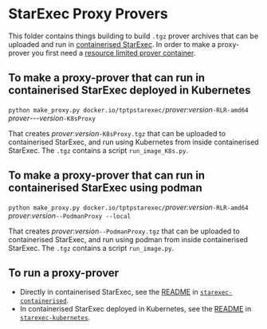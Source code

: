 # StarExec Proxy Provers

This folder contains things building to build `.tgz` prover archives that can be uploaded and 
run in [containerised StarExec](../starexec-containerised).
In order to make a proxy-prover you first need a 
[resource limited prover container](../provers-containerised).

## To make a proxy-prover that can run in containerised StarExec deployed in Kubernetes

`python make_proxy.py docker.io/tptpstarexec/`*prover*:*version*`-RLR-amd64` *prover*---*version*`-K8sProxy`

That creates *prover*:*version*`-K8sProxy.tgz` that can be uploaded to containerised StarExec, and
run using Kubernetes from inside containerised StarExec.
The `.tgz` contains a script `run_image_K8s.py`.

## To make a proxy-prover that can run in containerised StarExec using podman

`python make_proxy.py docker.io/tptpstarexec/`*prover*:*version*`-RLR-amd64` *prover*:*version*`--PodmanProxy --local`

That creates *prover*:*version*`--PodmanProxy.tgz` that can be uploaded to containerised 
StarExec, and run using podman from inside containerised StarExec.
The `.tgz` contains a script `run_image.py`.

## To run a proxy-prover 

- Directly in containerised StarExec, see the [README](../starexec-containerised/README.md) in
  [`starexec-containerised`](../starexec-containerised).
- In containerised StarExec deployed in Kubernetes, see the 
  [README](../starexec-kubernetes/README.md) in
  [`starexec-kubernetes`](../starexec-kubernetes).

